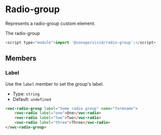 # Radio-group

Represents a radio-group custom element.

The radio-group

```js
<script type="module">import '@vonage/vivid/radio-group';</script>
```

## Members

### Label

Use the `label` member to set the group's label.

- Type: `string`
- Default: `undefined`

```html preview
<vwc-radio-group label="Some radio group" name="formname">
    <vwc-radio label="one">One</vwc-radio>
    <vwc-radio label="two">Two</vwc-radio>
    <vwc-radio label="three">Three</vwc-radio>
</vwc-radio-group>
```
